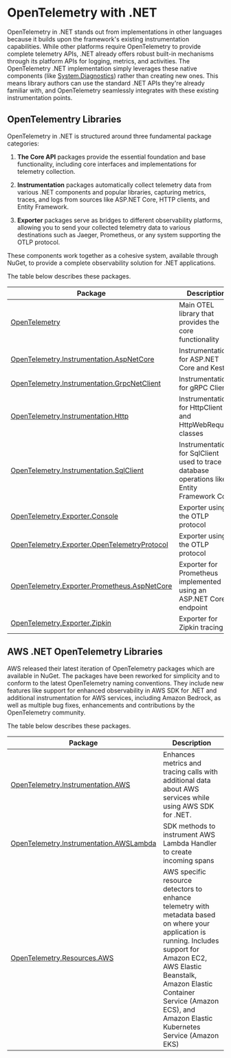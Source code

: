 # OpenTelemetry with .NET

OpenTelemetry in .NET stands out from implementations in other languages because it builds upon the framework's existing instrumentation capabilities. While other platforms require OpenTelemetry to provide complete telemetry APIs, .NET already offers robust built-in mechanisms through its platform APIs for logging, metrics, and activities. The OpenTelemetry .NET implementation simply leverages these native components (like [System.Diagnostics](https://learn.microsoft.com/en-us/dotnet/api/system.diagnostics?view=net-9.0)) rather than creating new ones. This means library authors can use the standard .NET APIs they're already familiar with, and OpenTelemetry seamlessly integrates with these existing instrumentation points.

## OpenTelementry Libraries

OpenTelemetry in .NET is structured around three fundamental package categories:

1. **The Core API** packages provide the essential foundation and base functionality, including core interfaces and implementations for telemetry collection.

1. **Instrumentation** packages automatically collect telemetry data from various .NET components and popular libraries, capturing metrics, traces, and logs from sources like ASP.NET Core, HTTP clients, and Entity Framework.

1. **Exporter** packages serve as bridges to different observability platforms, allowing you to send your collected telemetry data to various destinations such as Jaeger, Prometheus, or any system supporting the OTLP protocol.

These components work together as a cohesive system, available through NuGet, to provide a complete observability solution for .NET applications.

The table below describes these packages.

| Package | Description |
| -------- | -------- |
| [OpenTelemetry](https://github.com/open-telemetry/opentelemetry-dotnet/blob/main/src/OpenTelemetry/README.md)   | Main OTEL library that provides the core functionality    |
| [OpenTelemetry.Instrumentation.AspNetCore](https://github.com/open-telemetry/opentelemetry-dotnet-contrib/blob/main/src/OpenTelemetry.Instrumentation.AspNetCore/README.md)    | Instrumentation for ASP.NET Core and Kestrel    |
| [OpenTelemetry.Instrumentation.GrpcNetClient](https://github.com/open-telemetry/opentelemetry-dotnet-contrib/blob/main/src/OpenTelemetry.Instrumentation.GrpcNetClient/README.md)    | Instrumentation for gRPC Client    |
| [OpenTelemetry.Instrumentation.Http](https://github.com/open-telemetry/opentelemetry-dotnet-contrib/blob/main/src/OpenTelemetry.Instrumentation.Http/README.md)    | Instrumentation for HttpClient and HttpWebRequest classes    |
| [OpenTelemetry.Instrumentation.SqlClient](https://github.com/open-telemetry/opentelemetry-dotnet/tree/main/src/OpenTelemetry.Exporter.Console/README.md)    | Instrumentation for SqlClient used to trace database operations like Entity Framework Core    |
| [OpenTelemetry.Exporter.Console](https://github.com/open-telemetry/opentelemetry-dotnet/tree/main/src/OpenTelemetry.Exporter.Console/README.md)    | Exporter using the OTLP protocol    |
| [OpenTelemetry.Exporter.OpenTelemetryProtocol](https://github.com/open-telemetry/opentelemetry-dotnet/tree/main/src/OpenTelemetry.Exporter.OpenTelemetryProtocol/README.md)    | Exporter using the OTLP protocol    |
| [OpenTelemetry.Exporter.Prometheus.AspNetCore](https://github.com/open-telemetry/opentelemetry-dotnet/blob/main/src/OpenTelemetry.Exporter.Prometheus.AspNetCore/README.md)    | Exporter for Prometheus implemented using an ASP.NET Core endpoint    |
| [OpenTelemetry.Exporter.Zipkin](https://github.com/open-telemetry/opentelemetry-dotnet/blob/main/src/OpenTelemetry.Exporter.Zipkin/README.md)    | Exporter for Zipkin tracing    |

## AWS .NET OpenTelemetry Libraries

AWS released their latest iteration of OpenTelemetry packages which are available in NuGet. The packages have been reworked for simplicity and to conform to the latest OpenTelemetry naming conventions. They include new features like support for enhanced observability in AWS SDK for .NET and additional instrumentation for AWS services, including Amazon Bedrock, as well as multiple bug fixes, enhancements and contributions by the OpenTelemetry community.

The table below describes these packages.

| Package | Description |
| -------- | -------- |
| [OpenTelemetry.Instrumentation.AWS](https://github.com/open-telemetry/opentelemetry-dotnet-contrib/tree/main/src/OpenTelemetry.Instrumentation.AWS)    | Enhances metrics and tracing calls with additional data about AWS services while using AWS SDK for .NET.    |
| [OpenTelemetry.Instrumentation.AWSLambda](https://github.com/open-telemetry/opentelemetry-dotnet-contrib/tree/main/src/OpenTelemetry.Instrumentation.AWSLambda)    | SDK methods to instrument AWS Lambda Handler to create incoming spans    |
| [OpenTelemetry.Resources.AWS](https://github.com/open-telemetry/opentelemetry-dotnet-contrib/tree/main/src/OpenTelemetry.Resources.AWS)    | AWS specific resource detectors to enhance telemetry with metadata based on where your application is running. Includes support for Amazon EC2, AWS Elastic Beanstalk, Amazon Elastic Container Service (Amazon ECS), and Amazon Elastic Kubernetes Service (Amazon EKS)    |
